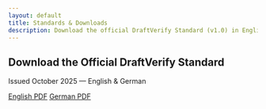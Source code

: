 ```yaml
---
layout: default
title: Standards & Downloads
description: Download the official DraftVerify Standard (v1.0) in English and German.
---
```


<section class="section center">
  <h2>Download the Official DraftVerify Standard</h2>
  <p class="lead">Issued October 2025 — English & German</p>
  <p>
    <a class="btn gold" href="/DraftVerify Standard 1.0 – Global Standard.pdf">English PDF</a>
    <a class="btn gold" href="/DraftVerify Standard 1.0 – Globale Norm für alkoholfreie Zapfsysteme.pdf">German PDF</a>
  </p>
</section>
